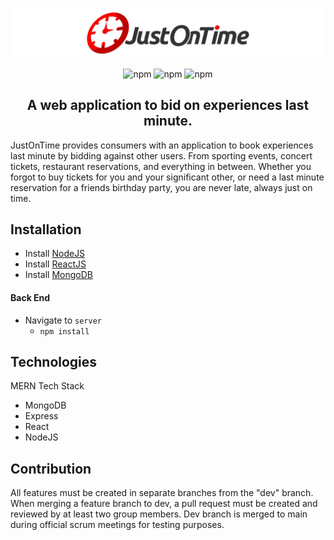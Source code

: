 ![alt text](/doc/logo.jpg)

<div align="center"> 
 
 ![npm](https://img.shields.io/badge/npm-8.5.5-brightgreen.svg) 
 ![npm](https://img.shields.io/badge/react-18.1.0-blue.svg)
 ![npm](https://img.shields.io/badge/mongodb-5.0-red.svg)
 
</div>


<h2 align="center">A web application to bid on experiences last minute.</h2>
JustOnTime provides consumers with an application to book experiences last minute by bidding against other users. From sporting events, concert tickets, restaurant reservations, and everything in between. Whether you forgot to buy tickets for you and your significant other, or need a last minute reservation for a friends birthday party, you are never late, always just on time.

<h2>Installation</h2>

 - Install [NodeJS](https://nodejs.org/en/download/) </br>
 - Install [ReactJS](https://reactjs.org/docs/getting-started.html) </br>
 - Install [MongoDB](https://www.mongodb.com/docs/manual/administration/install-community/) </br>

#### Back End
- Navigate to ```server```
     - ```npm install```

<h2>Technologies</h2>
MERN Tech Stack</br>
<ul>
<li> MongoDB </li>
<li> Express </li>
<li> React </li>
<li> NodeJS </li>
</ul>

<h2>Contribution</h2>
All features must be created in separate branches from the "dev" branch.
When merging a feature branch to dev, a pull request must be created and reviewed by at least two group members.
Dev branch is merged to main during official scrum meetings for testing purposes.
